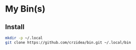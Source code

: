 My Bin(s)
=========

## Install

```sh
mkdir -p ~/.local
git clone https://github.com/crzidea/bin.git ~/.local/bin
```
